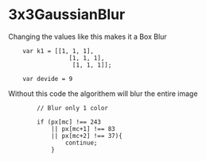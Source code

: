 # 3x3GaussianBlur

Changing the values like this makes it a Box Blur
```
    var k1 = [[1, 1, 1],
		         [1, 1, 1],
		          [1, 1, 1]];

    var devide = 9
```
Without this code the algorithem will blur the entire image
```
        // Blur only 1 color 
          
        if (px[mc] !== 243 
            || px[mc+1] !== 83 
            || px[mc+2] !== 37){
                continue;
            }
```

